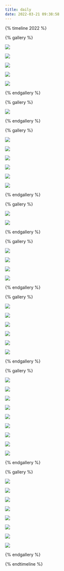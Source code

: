 ```yaml
---
title: daily
date: 2022-03-21 09:38:58
---
```


<style type="text/css" rel="stylesheet">
#article-container .timeline .timeline-item .timeline-item-content {
    background: #e4f3fd00 !important;
}
</style>


{% timeline 2022 %}

<!-- timeline 11-20 -->

{% gallery %}

![](https://yournotes.oss-cn-beijing.aliyuncs.com/gallery/%E6%97%A5%E5%B8%B8/20221121/IMG_1164.jpg)

![](https://yournotes.oss-cn-beijing.aliyuncs.com/gallery/%E6%97%A5%E5%B8%B8/20221121/IMG_1165.jpg)

![](https://yournotes.oss-cn-beijing.aliyuncs.com/gallery/%E6%97%A5%E5%B8%B8/20221121/IMG_1174.jpg)

![](https://yournotes.oss-cn-beijing.aliyuncs.com/gallery/%E6%97%A5%E5%B8%B8/20221121/IMG_1141.jpg)

![](https://yournotes.oss-cn-beijing.aliyuncs.com/gallery/%E6%97%A5%E5%B8%B8/20221121/%E5%BE%AE%E4%BF%A1%E5%9B%BE%E7%89%87_20221121114557.jpg)

{% endgallery %}

<!-- endtimeline -->

<!-- timeline 07-17 -->

{% gallery %}

![](https://yournotes.oss-cn-beijing.aliyuncs.com/gallery/%E6%97%A5%E5%B8%B8/20220717/IMG_0997.jpg)

{% endgallery %}

<!-- endtimeline -->

<!-- timeline 07-10 -->

{% gallery %}

![](https://yournotes.oss-cn-beijing.aliyuncs.com/gallery/%E6%97%A5%E5%B8%B8/20220710/IMG_0947.JPG)

![](https://yournotes.oss-cn-beijing.aliyuncs.com/gallery/%E6%97%A5%E5%B8%B8/20220710/IMG_0983%201.jpg)

![](https://yournotes.oss-cn-beijing.aliyuncs.com/gallery/%E6%97%A5%E5%B8%B8/20220710/IMG_0978%201.jpg)

![](https://yournotes.oss-cn-beijing.aliyuncs.com/gallery/%E6%97%A5%E5%B8%B8/20220710/IMG_0960%201.jpg)

![](https://yournotes.oss-cn-beijing.aliyuncs.com/gallery/%E6%97%A5%E5%B8%B8/20220710/IMG_0942.JPG)

![](https://yournotes.oss-cn-beijing.aliyuncs.com/gallery/%E6%97%A5%E5%B8%B8/20220710/IMG_0941.JPG)

{% endgallery %}

<!-- endtimeline -->



<!-- timeline 07-06 -->

{% gallery %}

![](https://yournotes.oss-cn-beijing.aliyuncs.com/gallery/%E6%97%A5%E5%B8%B8/20220706/IMG_20220706_164514_04.jpg)

![](https://yournotes.oss-cn-beijing.aliyuncs.com/gallery/%E6%97%A5%E5%B8%B8/20220706/IMG_20220706_164716_01.jpg)

{% endgallery %}

<!-- endtimeline -->



<!-- timeline 07-04 -->

{% gallery %}

![](https://yournotes.oss-cn-beijing.aliyuncs.com/gallery/%E6%97%A5%E5%B8%B8/20220702/IMG_0847.JPG)

![](https://yournotes.oss-cn-beijing.aliyuncs.com/gallery/%E6%97%A5%E5%B8%B8/20220702/IMG_0855_1.JPG)

![](https://yournotes.oss-cn-beijing.aliyuncs.com/gallery/%E6%97%A5%E5%B8%B8/20220702/IMG_0872_2.JPG)

![](https://yournotes.oss-cn-beijing.aliyuncs.com/gallery/%E6%97%A5%E5%B8%B8/20220702/IMG_0875_2.JPG)

{% endgallery %}

<!-- endtimeline -->



<!-- timeline 04-09 -->

{% gallery %}

![](https://yournotes.oss-cn-beijing.aliyuncs.com/gallery/%E6%97%A5%E5%B8%B8/20220409/IMG_0728.JPG)

![](https://yournotes.oss-cn-beijing.aliyuncs.com/gallery/%E6%97%A5%E5%B8%B8/20220409/IMG_0706.JPG)

![](https://yournotes.oss-cn-beijing.aliyuncs.com/gallery/%E6%97%A5%E5%B8%B8/20220409/IMG_0687.JPG)

![](https://yournotes.oss-cn-beijing.aliyuncs.com/gallery/%E6%97%A5%E5%B8%B8/20220409/IMG_0678.JPG)

![](https://yournotes.oss-cn-beijing.aliyuncs.com/gallery/%E6%97%A5%E5%B8%B8/20220409/IMG_0677.JPG)

![](https://yournotes.oss-cn-beijing.aliyuncs.com/gallery/%E6%97%A5%E5%B8%B8/20220409/IMG_0670.JPG)

{% endgallery %}

<!-- endtimeline -->



<!-- timeline 04-05 -->

{% gallery %}

![](https://yournotes.oss-cn-beijing.aliyuncs.com/gallery/%E6%97%A5%E5%B8%B8/20220405/IMG_0648.JPG)

![](https://yournotes.oss-cn-beijing.aliyuncs.com/gallery/%E6%97%A5%E5%B8%B8/20220405/IMG_0646.JPG)

![](https://yournotes.oss-cn-beijing.aliyuncs.com/gallery/%E6%97%A5%E5%B8%B8/20220405/IMG_0644.JPG)

![](https://yournotes.oss-cn-beijing.aliyuncs.com/gallery/%E6%97%A5%E5%B8%B8/20220405/IMG_0642.JPG)

![](https://yournotes.oss-cn-beijing.aliyuncs.com/gallery/%E6%97%A5%E5%B8%B8/20220405/IMG_0639.JPG)

![](https://yournotes.oss-cn-beijing.aliyuncs.com/gallery/%E6%97%A5%E5%B8%B8/20220405/IMG_0636.JPG)

![](https://yournotes.oss-cn-beijing.aliyuncs.com/gallery/%E6%97%A5%E5%B8%B8/20220405/IMG_0635.JPG)

![](https://yournotes.oss-cn-beijing.aliyuncs.com/gallery/%E6%97%A5%E5%B8%B8/20220405/IMG_0629.JPG)

![](https://yournotes.oss-cn-beijing.aliyuncs.com/gallery/%E6%97%A5%E5%B8%B8/20220405/IMG_0623.JPG)

{% endgallery %}

<!-- endtimeline -->



<!-- timeline 03-20 -->

{% gallery %}

![](https://yournotes.oss-cn-beijing.aliyuncs.com/gallery/%E6%97%A5%E5%B8%B8/20220320_fxrm1.jpg)

![](https://yournotes.oss-cn-beijing.aliyuncs.com/gallery/%E6%97%A5%E5%B8%B8/20220320_miao1.jpg)

![](https://yournotes.oss-cn-beijing.aliyuncs.com/gallery/%E6%97%A5%E5%B8%B8/20220320_miao2.jpg)

![](https://yournotes.oss-cn-beijing.aliyuncs.com/gallery/%E6%97%A5%E5%B8%B8/20220320_miao3.jpg)

![](https://yournotes.oss-cn-beijing.aliyuncs.com/gallery/%E6%97%A5%E5%B8%B8/20220320_xhgy1.jpg)

![](https://yournotes.oss-cn-beijing.aliyuncs.com/gallery/%E6%97%A5%E5%B8%B8/20220320_xhgy2.jpg)

![](https://yournotes.oss-cn-beijing.aliyuncs.com/gallery/%E6%97%A5%E5%B8%B8/20220320_xhgy3.jpg)

![](https://yournotes.oss-cn-beijing.aliyuncs.com/gallery/%E6%97%A5%E5%B8%B8/20220321_wc1.jpg)

{% endgallery %}

<!-- endtimeline -->

{% endtimeline %}





